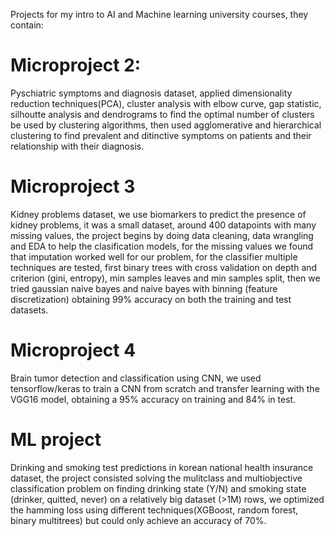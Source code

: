 Projects for my intro to AI and Machine learning university courses, they contain:
# Microproject 2:
Pyschiatric symptoms and diagnosis dataset, applied dimensionality reduction techniques(PCA),
cluster analysis with elbow curve, gap statistic, silhoutte analysis and dendrograms to find
the optimal number of clusters be used by clustering algorithms, then used agglomerative and
hierarchical clustering to find prevalent and ditinctive symptoms on patients and their 
relationship with their diagnosis.
# Microproject 3
Kidney problems dataset, we use biomarkers to predict the presence of kidney problems, it was
a small dataset, around 400 datapoints with many missing values, the project begins by doing
data cleaning, data wrangling and EDA to help the clasification models, for the missing values
we found that imputation worked well for our problem, for the classifier multiple techniques are
tested, first binary trees with cross validation on depth and criterion (gini, entropy), min samples
leaves and min samples split, then we tried gaussian naive bayes and naive bayes with binning
(feature discretization) obtaining 99% accuracy on both the training and test datasets.
# Microproject 4
Brain tumor detection and classification using CNN, we used tensorflow/keras to train a CNN from
scratch and transfer learning with the VGG16 model, obtaining a 95% accuracy on training and
84% in test.
# ML project
Drinking and smoking test predictions in korean national health insurance dataset, the project
consisted solving the mulitclass and multiobjective classification problem on finding drinking
state (Y/N) and smoking state (drinker, quitted, never) on a relatively big dataset (>1M) rows,
we optimized the hamming loss using different techniques(XGBoost, random forest, binary multitrees)
but could only achieve an accuracy of 70%.
